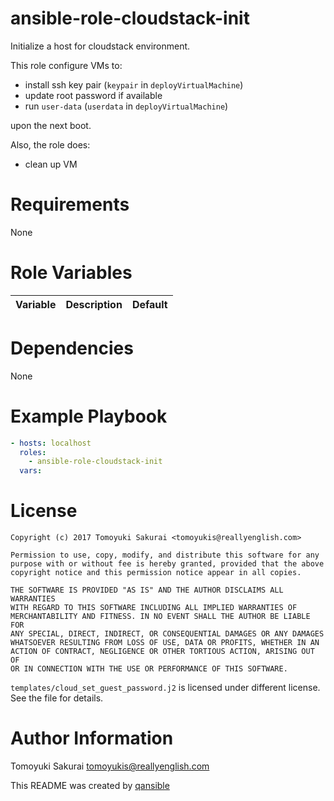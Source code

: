 # ansible-role-cloudstack-init

Initialize a host for cloudstack environment.

This role configure VMs to:

* install ssh key pair (`keypair` in `deployVirtualMachine`)
* update root password if available
* run `user-data` (`userdata` in `deployVirtualMachine`)

upon the next boot.

Also, the role does:

* clean up VM

# Requirements

None

# Role Variables

| Variable | Description | Default |
|----------|-------------|---------|


# Dependencies

None

# Example Playbook

```yaml
- hosts: localhost
  roles:
    - ansible-role-cloudstack-init
  vars:
```

# License

```
Copyright (c) 2017 Tomoyuki Sakurai <tomoyukis@reallyenglish.com>

Permission to use, copy, modify, and distribute this software for any
purpose with or without fee is hereby granted, provided that the above
copyright notice and this permission notice appear in all copies.

THE SOFTWARE IS PROVIDED "AS IS" AND THE AUTHOR DISCLAIMS ALL WARRANTIES
WITH REGARD TO THIS SOFTWARE INCLUDING ALL IMPLIED WARRANTIES OF
MERCHANTABILITY AND FITNESS. IN NO EVENT SHALL THE AUTHOR BE LIABLE FOR
ANY SPECIAL, DIRECT, INDIRECT, OR CONSEQUENTIAL DAMAGES OR ANY DAMAGES
WHATSOEVER RESULTING FROM LOSS OF USE, DATA OR PROFITS, WHETHER IN AN
ACTION OF CONTRACT, NEGLIGENCE OR OTHER TORTIOUS ACTION, ARISING OUT OF
OR IN CONNECTION WITH THE USE OR PERFORMANCE OF THIS SOFTWARE.
```
`templates/cloud_set_guest_password.j2` is licensed under different license.
See the file for details.

# Author Information

Tomoyuki Sakurai <tomoyukis@reallyenglish.com>

This README was created by [qansible](https://github.com/trombik/qansible)
